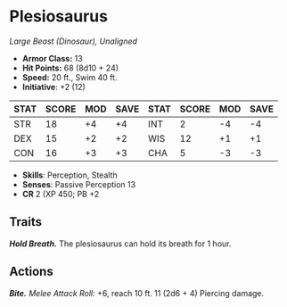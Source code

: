 # Plesiosaurus

*Large Beast (Dinosaur), Unaligned*

- **Armor Class:** 13
- **Hit Points:** 68 (8d10 + 24)
- **Speed:** 20 ft., Swim 40 ft.
- **Initiative**: +2 (12)

|STAT|SCORE|MOD|SAVE|STAT|SCORE|MOD|SAVE|
| --- | --- | --- | ---- |---| --- | --- | ---- |
| STR | 18 | +4 | +4 | INT | 2 | -4 | -4 |
| DEX | 15 | +2 | +2 | WIS | 12 | +1 | +1 |
| CON | 16 | +3 | +3 | CHA | 5 | -3 | -3 |

- **Skills**: Perception, Stealth
- **Senses**: Passive Perception 13
- **CR** 2 (XP 450; PB +2

## Traits

***Hold Breath.*** The plesiosaurus can hold its breath for 1 hour.


## Actions

***Bite.*** *Melee Attack Roll:* +6, reach 10 ft. 11 (2d6 + 4) Piercing damage.

